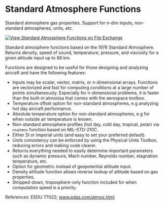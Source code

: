 # Standard Atmosphere Functions
Standard atmosphere gas properties. Support for n-dim inputs, non-standard atmospheres, units, etc.

[![View Standard Atmosphere Functions on File Exchange](https://www.mathworks.com/matlabcentral/images/matlab-file-exchange.svg)](https://www.mathworks.com/matlabcentral/fileexchange/28135)

Standard atmosphere functions based on the 1976 Standard Atmosphere. Returns density, speed of sound, temperature, pressure, and viscosity for a given altitude input up to 86 km.

Functions are designed to be useful for those designing and analyzing aircraft and have the following features:
- Inputs may be scalar, vector, matrix, or n-dimensional arrays. Functions are vectorized and fast for computing conditions at a large number of points simultaneously. Especially for n-dimensional problems, it is faster than the built-in atmosisa that comes with the aerospace toolbox.
- Temperature offset option for non-standard atmospheres, e.g analyzing hot day aircraft performance.
- Absolute temperature option for non-standard atmospheres, e.g for when outside air temperature is known.
- Non-standard atmosphere profiles (hot day, cold day, tropical, polar) via `nsatmos` function based on MIL-STD-210C.
- Either SI or imperial units (and easy to set your preferred default).
- Units consistency can be enforced by using the Physical Units Toolbox, reducing errors and making code clearer.
- Returns everything needed to easily determine important parameters such as dynamic pressure, Mach number, Reynolds number, stagnation temperature, etc.
- Option for geometric instead of geopotential altitude input.
- Density altitude function allows reverse lookup of altitude based on gas properties.
- Stripped-down, troposphere-only function included for when computation speed is a priority.

References: ESDU 77022; www.pdas.com/atmos.html
